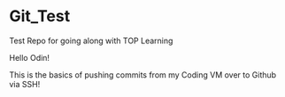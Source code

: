 # Git_Test
Test Repo for going along with TOP Learning

Hello Odin!

This is the basics of pushing commits from my Coding VM over to Github via SSH!
